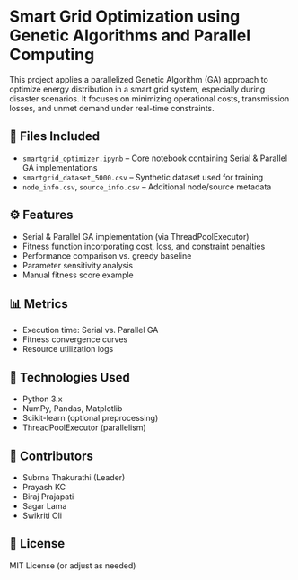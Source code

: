 # Smart Grid Optimization using Genetic Algorithms and Parallel Computing

This project applies a parallelized Genetic Algorithm (GA) approach to optimize energy distribution in a smart grid system, especially during disaster scenarios. It focuses on minimizing operational costs, transmission losses, and unmet demand under real-time constraints.

## 📁 Files Included

- `smartgrid_optimizer.ipynb` – Core notebook containing Serial & Parallel GA implementations
- `smartgrid_dataset_5000.csv` – Synthetic dataset used for training
- `node_info.csv`, `source_info.csv` – Additional node/source metadata

## ⚙️ Features

- Serial & Parallel GA implementation (via ThreadPoolExecutor)
- Fitness function incorporating cost, loss, and constraint penalties
- Performance comparison vs. greedy baseline
- Parameter sensitivity analysis
- Manual fitness score example

## 📊 Metrics

- Execution time: Serial vs. Parallel GA
- Fitness convergence curves
- Resource utilization logs

## 🧠 Technologies Used

- Python 3.x
- NumPy, Pandas, Matplotlib
- Scikit-learn (optional preprocessing)
- ThreadPoolExecutor (parallelism)

## 👤 Contributors

- Subrna Thakurathi (Leader)
- Prayash KC
- Biraj Prajapati
- Sagar Lama
- Swikriti Oli

## 📜 License

MIT License (or adjust as needed)

